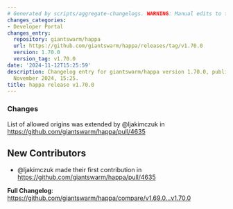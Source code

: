 ```yaml
---
# Generated by scripts/aggregate-changelogs. WARNING: Manual edits to this files will be overwritten.
changes_categories:
- Developer Portal
changes_entry:
  repository: giantswarm/happa
  url: https://github.com/giantswarm/happa/releases/tag/v1.70.0
  version: 1.70.0
  version_tag: v1.70.0
date: '2024-11-12T15:25:59'
description: Changelog entry for giantswarm/happa version 1.70.0, published on 12
  November 2024, 15:25.
title: happa release v1.70.0
---
```


<!-- Release notes generated using configuration in .github/release.yml at main -->

### Changes

List of allowed origins was extended by @ljakimczuk in https://github.com/giantswarm/happa/pull/4635

## New Contributors
* @ljakimczuk made their first contribution in https://github.com/giantswarm/happa/pull/4635

**Full Changelog**: https://github.com/giantswarm/happa/compare/v1.69.0...v1.70.0
